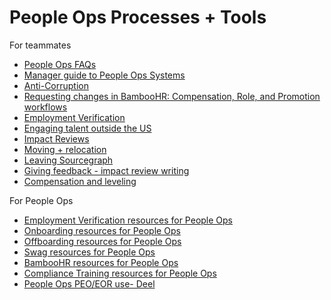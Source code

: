 # People Ops Processes + Tools

For teammates
- [People Ops FAQs](../tools/people-ops-faqs.md)
- [Manager guide to People Ops Systems](../tools/manager-guide.md)
- [Anti-Corruption](anti-corruption.md)
- [Requesting changes in BambooHR: Compensation, Role, and Promotion workflows](compensation-and-leveling/compensation-role-changes.md)
- [Employment Verification](employment_verification.md)
- [Engaging talent outside the US](how-we-engage-talent-outside-the-us/index.md)
- [Impact Reviews](teammate-sentiment/impact-reviews/index.md)
- [Moving + relocation](moving.md)
- [Leaving Sourcegraph](leaving.md)
- [Giving feedback - impact review writing](giving-feedback.md)
- [Compensation and leveling](compensation-and-leveling/index.md)

For People Ops
- [Employment Verification resources for People Ops](../tools/internal-employment-verification.md)
- [Onboarding resources for People Ops](../tools/internal-onboarding.md)
- [Offboarding resources for People Ops](../tools/internal-offboarding.md)
- [Swag resources for People Ops](../tools/internal-swag.md)
- [BambooHR resources for People Ops](../tools/bamboohr.md)
- [Compliance Training resources for People Ops](../tools/internal-compliance.md)
- [People Ops PEO/EOR use- Deel](../tools/peo.md)
